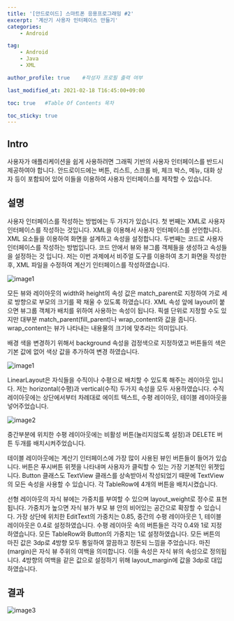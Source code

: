 ```yaml
---
title: '[안드로이드] 스마트폰 응용프로그래밍 #2' 
excerpt: '계산기 사용자 인터페이스 만들기'
categories:
    - Android

tag:
    - Android
    - Java
    - XML

author_profile: true    #작성자 프로필 출력 여부

last_modified_at: 2021-02-18 T16:45:00+09:00

toc: true   #Table Of Contents 목차 

toc_sticky: true
---
```


## Intro

사용자가 애플리케이션을 쉽게 사용하려면 그래픽 기반의 사용자 인터페이스를 반드시 제공하여야 합니다. 안드로이드에는 버튼, 리스트, 스크롤 바, 체크 박스, 메뉴, 대화 상자 등이 포함되어 있어 이들을 이용하여 사용자 인터페이스를 제작할 수 있습니다. 


## 설명

사용자 인터페이스를 작성하는 방법에는 두 가지가 있습니다. 첫 번째는 XML로 사용자 인터페이스를 작성하는 것입니다. XML을 이용해서 사용자 인터페이스를 선언합니다. XML 요소들을 이용하여 화면을 설계하고 속성을 설정합니다. 두번째는 코드로 사용자 인터페이스를 작성하는 방법입니다. 코드 안에서 뷰와 뷰그룹 객체들을 생성하고 속성들을 설정하는 것 입니다. 저는 이번 과제에서 비주얼 도구를 이용하여 초기 화면을 작성한 후, XML 파일을 수정하여 계산기 인터페이스를 작성하였습니다. 


![image1](https://user-images.githubusercontent.com/47733530/108316254-04bd1880-7200-11eb-8041-f00224a007b6.png)


모든 뷰와 레이아웃의 width와 height의 속성 값은 match_parent로 지정하여 가로 세로 방향으로 부모의 크기를 꽉 채울 수 있도록 하였습니다. XML 속성 앞에 layout이 붙으면 뷰그룹 객체가 배치를 위하여 사용하는 속성이 됩니다. 픽셀 단위로 지정할 수도 있지만 대부분 match_parent(fill_parent)나 wrap_content와 값을 줍니다. wrap_content는 뷰가 나타내는 내용물의 크기에 맞추라는 의미입니다. 

배경 색을 변경하기 위해서 background 속성을 검정색으로 지정하였고 버튼들의 색은 기본 값에 없어 색상 값을 추가하여 변경 하였습니다. 


![image1](https://user-images.githubusercontent.com/47733530/108318846-de997780-7203-11eb-9191-6b0a38c2a725.png)


LinearLayout은 자식들을 수직이나 수평으로 배치할 수 있도록 해주는 레이아웃 입니다. 저는 horizontal(수평)과 vertical(수직) 두가지 속성을 모두 사용하였습니다. 수직 레이아웃에는 상단에서부터 차례대로 에이트 텍스트, 수평 레이아웃, 테이블 레이아웃을 넣어주었습니다.  


![image2](https://user-images.githubusercontent.com/47733530/108318854-df320e00-7203-11eb-9dfd-a9135db7ca1a.png)


중간부분에 위치한 수평 레이아웃에는 비활성 버튼(눌리지않도록 설정)과 DELETE 버튼 두개를 배치시켜주었습니다.  

테이블 레이아웃에는 계산기 인터페이스에 가장 많이 사용된 뷰인 버튼들이 들어가 있습니다. 버튼은 푸시버튼 위젯을 나타내며 사용자가 클릭할 수 있는 가장 기본적인 위젯입니다. Button 클래스도 TextView 클래스를 상속받아서 작성되었기 때문에 TextView의 모든 속성을 사용할 수 있습니다. 각 TableRow에 4개의 버튼을 배치시켰습니다. 
 
선형 레이아웃의 자식 뷰에는 가중치를 부여할 수 있으며 layout_weight로 정수로 표현됩니다. 가중치가 높으면 자식 뷰가 부모 뷰 안의 비어있는 공간으로 확장할 수 있습니다. 가장 상단에 위치한 EditText의 가중치는 0.85, 중간의 수평 레이아웃은 1, 테이블 레이아웃은 0.4로 설정하였습니다. 수평 레이아웃 속의 버튼들은 각각 0.4와 1로 지정하였습니다. 모든 TableRow와 Button의 가중치는 1로 설정하였습니다. 
모든 버튼의 마진 값은 3dp로 4방향 모두 통일하여 깔끔하고 정돈되 느낌을 주었습니다. 마진(margin)은 자식 뷰 주위의 여백을 의미합니다. 이들 속성은 자식 뷰의 속성으로 정의됩니다. 4방향의 여백을 같은 값으로 설정하기 위해 layout_margin에 값을 3dp로 대입하였습니다. 


## 결과

![image3](https://user-images.githubusercontent.com/47733530/108318861-e0633b00-7203-11eb-874f-ddc9b9c8b0bf.png)